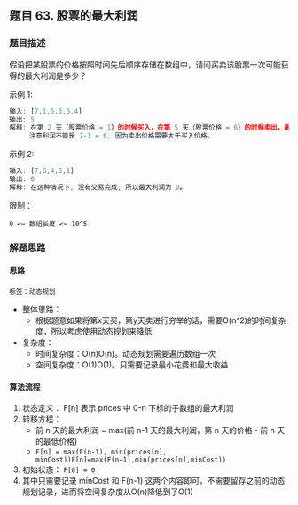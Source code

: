 ## 题目 63. 股票的最大利润
### 题目描述
假设把某股票的价格按照时间先后顺序存储在数组中，请问买卖该股票一次可能获得的最大利润是多少？

示例 1:

```js
输入: [7,1,5,3,6,4]
输出: 5
解释: 在第 2 天（股票价格 = 1）的时候买入，在第 5 天（股票价格 = 6）的时候卖出，最大利润 = 6-1 = 5 。
     注意利润不能是 7-1 = 6, 因为卖出价格需要大于买入价格。
```
示例 2:

```js
输入: [7,6,4,3,1]
输出: 0
解释: 在这种情况下, 没有交易完成, 所以最大利润为 0。
```
限制：

`0 <= 数组长度 <= 10^5`


### 解题思路
#### 思路
`标签：动态规划`
- 整体思路：
  - 根据题意如果将第x天买，第y天卖进行穷举的话，需要O(n^2)的时间复杂度，所以考虑使用动态规划来降低
- 复杂度：
  - 时间复杂度：O(n)O(n)。动态规划需要遍历数组一次
  - 空间复杂度：O(1)O(1)。只需要记录最小花费和最大收益
  
#### 算法流程
1. 状态定义： F[n] 表示 prices 中 0-n 下标的子数组的最大利润
2. 转移方程：
   - 前 n 天的最大利润 = max(前 n-1 天的最大利润，第 n 天的价格 - 前 n 天的最低价格)
   - `F[n] = max(F(n-1), min(prices[n], minCost))F[n]=max(F(n−1),min(prices[n],minCost))`
3. 初始状态： `F[0] = 0`
4. 其中只需要记录 minCost 和 F(n-1) 这两个内容即可，不需要留存之前的动态规划记录，进而将空间复杂度从O(n)降低到了O(1)
